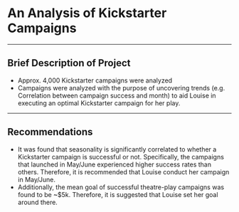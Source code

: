 # An Analysis of Kickstarter Campaigns
---
## Brief Description of Project
* Approx. 4,000 Kickstarter campaigns were analyzed
* Campaigns were analyzed with the purpose of uncovering trends (e.g. Correlation between campaign success and month) to aid Louise in executing an optimal Kickstarter campaign for her play.
---
## Recommendations
* It was found that seasonality is significantly correlated to whether a Kickstarter campaign is successful or not. Specifically, the campaigns that launched in May/June experienced higher success rates than others. Therefore, it is recommended that Louise conduct her campaign in May/June.
* Additionally, the mean goal of successful theatre-play campaigns was found to be ~$5k. Therefore, it is suggested that Louise set her goal around there. 
